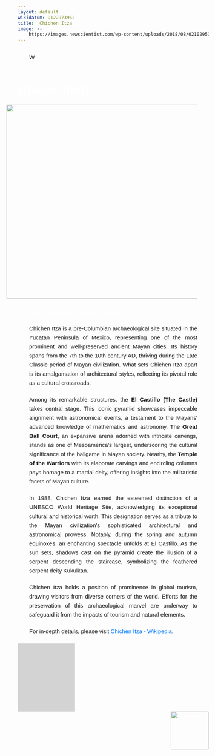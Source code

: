 ```yaml
---
layout: default
wikidatum: Q122973962
title:  Chichen Itza
image: >-
    https://images.newscientist.com/wp-content/uploads/2018/08/02102950/gettyimages-938256100.jpg
---
```


<p style="line-height: 3; color:#000000;">W</p>
<h1 style="font-size:32px; color:#ffffff; font-family:Arial, sans-serif;">{{page.title}}</h1>
<!-- Name title -->
<!-- <h2 id="wikidata_title" style="color:#ffffff; font-family:Arial, sans-serif; padding-left: 30px;"></h2> -->
<!-- <h3 id="wikidata_descr" style="color:#ffffff; font-family:Arial, sans-serif; padding-left: 30px;"></h3> -->

<img src="https://images.newscientist.com/wp-content/uploads/2018/08/02102950/gettyimages-938256100.jpg" style="width: 512px; height: 512px; padding-bottom: 30px; padding-left: 30px; padding-right: 30px; float:right;" />
<!-- the logo of wikipedia -->
<a href="https://el.wikipedia.org/wiki/Τσιτσέν Ιτζά" target="_blank" style="color: #ffffff; padding-left: 30px;">https://el.wikipedia.org/wiki/Τσιτσέν Ιτζά</a>
<!-- <img src = "https://upload.wikimedia.org/wikipedia/commons/archive/5/5a/20211013163259%21Wikipedia%27s_W.svg" alt="Wikipedia link" height="20px" style="padding-left: 30px; float:right;"/> <span id="wikipedia_title"> </a> -->
<p id="wikidata_location"></p>

<html lang="en">
    <style><
        h1 {
            text-align: center;
        }
        p { font-family: Arial, sans-serif;
            line-height: 1.6;
            text-align: justify;
            margin-bottom: 20px;
            font-size: 15px;
            padding-left: 30px;
            padding-right: 30px;
        }
        a {
            color: #007BFF;
            text-decoration: none;
        }
        a:hover {
            text-decoration: underline;
        }
    </style>

<p>Chichen Itza is a pre-Columbian archaeological site situated in the Yucatan Peninsula of Mexico, representing one of the most prominent and well-preserved ancient Mayan cities. Its history spans from the 7th to the 10th century AD, thriving during the Late Classic period of Mayan civilization. What sets Chichen Itza apart is its amalgamation of architectural styles, reflecting its pivotal role as a cultural crossroads.</p>

<p>Among its remarkable structures, the <strong>El Castillo (The Castle)</strong> takes central stage. This iconic pyramid showcases impeccable alignment with astronomical events, a testament to the Mayans' advanced knowledge of mathematics and astronomy. The <strong>Great Ball Court</strong>, an expansive arena adorned with intricate carvings, stands as one of Mesoamerica's largest, underscoring the cultural significance of the ballgame in Mayan society. Nearby, the <strong>Temple of the Warriors</strong> with its elaborate carvings and encircling columns pays homage to a martial deity, offering insights into the militaristic facets of Mayan culture.</p>

<p>In 1988, Chichen Itza earned the esteemed distinction of a UNESCO World Heritage Site, acknowledging its exceptional cultural and historical worth. This designation serves as a tribute to the Mayan civilization's sophisticated architectural and astronomical prowess. Notably, during the spring and autumn equinoxes, an enchanting spectacle unfolds at El Castillo. As the sun sets, shadows cast on the pyramid create the illusion of a serpent descending the staircase, symbolizing the feathered serpent deity Kukulkan.</p>

<p>Chichen Itza holds a position of prominence in global tourism, drawing visitors from diverse corners of the world. Efforts for the preservation of this archaeological marvel are underway to safeguard it from the impacts of tourism and natural elements.</p>

<p>For in-depth details, please visit <a href="https://en.wikipedia.org/wiki/Chichen_Itza">Chichen Itza - Wikipedia</a>.</p>

</html>

<div id="map" style="height: 180px; width:30%; background-color:lightgrey; "></div>

<script>
        function initMap() {
            var coordinates = {lat: 20.683056, lng: -88.568611}; // Convert coordinates to decimal format
            var map = new google.maps.Map(document.getElementById('map'), {
                center: coordinates,
                zoom: 8
            });
        }
    </script>

<!-- the logo of wikidata -->
<img src="https://upload.wikimedia.org/wikipedia/commons/4/41/Wikidata_Stamp_Rec_Light.svg" style="float:right; width:100px" />

